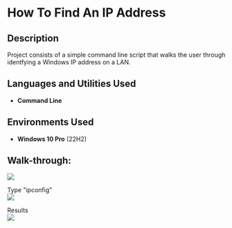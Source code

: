 <h1>How To Find An IP Address</h1>

<h2>Description</h2>
Project consists of a simple command line script that walks the user through identfying a Windows IP address on a LAN.<br />


<h2>Languages and Utilities Used</h2>

- <b>Command Line</b> 

<h2>Environments Used </h2>

- <b>Windows 10 Pro</b> (22H2)

<h2>Walk-through:</h2>

<p align="center">

![](https://github.com/jasondasho/Find-IP-Lab/assets/94137942/867646ff-c221-4549-a3fd-c2544b61d402)

Type "ipconfig"  <br/>
![](https://github.com/jasondasho/Find-IP-Lab/assets/94137942/da96713d-477b-474e-8030-4574e4e608f4)

Results<br/>
![](https://github.com/jasondasho/Find-IP-Lab/assets/94137942/d91ad277-e2ac-4d61-8648-b3927befbe19)
</p>

<!--
 ```diff
- text in red
+ text in green
! text in orange
# text in gray
@@ text in purple (and bold)@@
```
--!>
